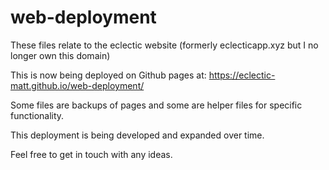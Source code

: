 # web-deployment

These files relate to the eclectic website (formerly eclecticapp.xyz but I no longer own this domain)

This is now being deployed on Github pages at: https://eclectic-matt.github.io/web-deployment/

Some files are backups of pages and some are helper files for specific functionality.

This deployment is being developed and expanded over time.

Feel free to get in touch with any ideas.
